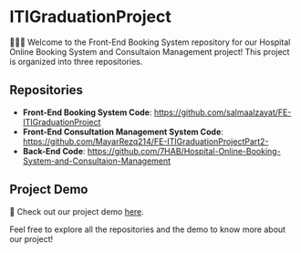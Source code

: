 
# ITIGraduationProject

👨🏻‍💻 Welcome to the Front-End Booking System repository for our Hospital Online Booking System and Consultaion Management project! This project is organized into three repositories.

## Repositories

- **Front-End Booking System Code**: https://github.com/salmaalzayat/FE-ITIGraduationProject
- **Front-End Consultation Management System Code**: https://github.com/MayarRezq214/FE-ITIGraduationProjectPart2- 
- **Back-End Code**: https://github.com/7HAB/Hospital-Online-Booking-System-and-Consultaion-Management

## Project Demo

🎥 Check out our project demo [here](https://drive.google.com/file/d/1_ceg2lOGsac1jRbZQVd2Pooqwp4hFxbM/view?usp=drive_link).

Feel free to explore all the repositories and the demo to know more about our project!
